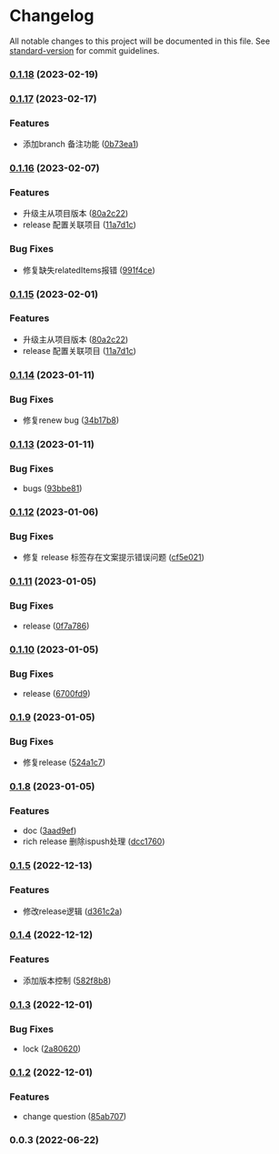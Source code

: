 # Changelog

All notable changes to this project will be documented in this file. See [standard-version](https://github.com/conventional-changelog/standard-version) for commit guidelines.

### [0.1.18](https://github.com/nanjingcaiyong/rich-workflow/compare/v0.1.17...v0.1.18) (2023-02-19)

### [0.1.17](https://github.com/nanjingcaiyong/rich-workflow/compare/v0.1.16...v0.1.17) (2023-02-17)


### Features

* 添加branch 备注功能 ([0b73ea1](https://github.com/nanjingcaiyong/rich-workflow/commit/0b73ea1a8c34d041d748d593d5b86d8ba90c173e))

### [0.1.16](https://github.com/nanjingcaiyong/rich-workflow/compare/v0.1.14...v0.1.16) (2023-02-07)


### Features

* 升级主从项目版本 ([80a2c22](https://github.com/nanjingcaiyong/rich-workflow/commit/80a2c22019f9a0b96d97914b8a09a177789982f0))
* release 配置关联项目 ([11a7d1c](https://github.com/nanjingcaiyong/rich-workflow/commit/11a7d1c696e19bdb11e9e868fe869409616471cd))


### Bug Fixes

* 修复缺失relatedItems报错 ([991f4ce](https://github.com/nanjingcaiyong/rich-workflow/commit/991f4ce2531e4e8cfae930b169492e8bb0be152e))

### [0.1.15](https://github.com/nanjingcaiyong/rich-workflow/compare/v0.1.14...v0.1.15) (2023-02-01)


### Features

* 升级主从项目版本 ([80a2c22](https://github.com/nanjingcaiyong/rich-workflow/commit/80a2c22019f9a0b96d97914b8a09a177789982f0))
* release 配置关联项目 ([11a7d1c](https://github.com/nanjingcaiyong/rich-workflow/commit/11a7d1c696e19bdb11e9e868fe869409616471cd))

### [0.1.14](https://github.com/nanjingcaiyong/rich-workflow/compare/v0.1.13...v0.1.14) (2023-01-11)


### Bug Fixes

* 修复renew bug ([34b17b8](https://github.com/nanjingcaiyong/rich-workflow/commit/34b17b887cb4468fe20b9f12755fde5eb2261407))

### [0.1.13](https://github.com/nanjingcaiyong/rich-workflow/compare/v0.1.12...v0.1.13) (2023-01-11)


### Bug Fixes

* bugs ([93bbe81](https://github.com/nanjingcaiyong/rich-workflow/commit/93bbe819bb25dec8e4cce987240fe44b5b2a0caf))

### [0.1.12](https://github.com/nanjingcaiyong/rich-workflow/compare/v0.1.11...v0.1.12) (2023-01-06)


### Bug Fixes

* 修复 release 标签存在文案提示错误问题 ([cf5e021](https://github.com/nanjingcaiyong/rich-workflow/commit/cf5e021ba877763987ee86aaa2e08ed57f199985))

### [0.1.11](https://github.com/nanjingcaiyong/rich-workflow/compare/v0.1.10...v0.1.11) (2023-01-05)


### Bug Fixes

* release ([0f7a786](https://github.com/nanjingcaiyong/rich-workflow/commit/0f7a786a0078c9b4658dc1737502d30498811c4e))

### [0.1.10](https://github.com/nanjingcaiyong/rich-workflow/compare/v0.1.9...v0.1.10) (2023-01-05)


### Bug Fixes

* release ([6700fd9](https://github.com/nanjingcaiyong/rich-workflow/commit/6700fd918dc9bbff533019c39827b9b822d07ffd))

### [0.1.9](https://github.com/nanjingcaiyong/rich-workflow/compare/v0.1.8...v0.1.9) (2023-01-05)


### Bug Fixes

* 修复release ([524a1c7](https://github.com/nanjingcaiyong/rich-workflow/commit/524a1c7bc4c0cc820b9f563063e42a24396f4082))

### [0.1.8](https://github.com/nanjingcaiyong/rich-workflow/compare/v0.1.5...v0.1.8) (2023-01-05)


### Features

* doc ([3aad9ef](https://github.com/nanjingcaiyong/rich-workflow/commit/3aad9ef38f453929e3a8b587dc09c6ea9ceb60ba))
* rich release 删除ispush处理 ([dcc1760](https://github.com/nanjingcaiyong/rich-workflow/commit/dcc1760a80d6c6fb689e896941b456a722dfb735))

### [0.1.5](https://github.com/nanjingcaiyong/rich-workflow/compare/v0.1.4...v0.1.5) (2022-12-13)


### Features

* 修改release逻辑 ([d361c2a](https://github.com/nanjingcaiyong/rich-workflow/commit/d361c2a46fa2f9c6fce4fdbd0a2c1e7b85484507))

### [0.1.4](https://github.com/nanjingcaiyong/rich-workflow/compare/v0.1.3...v0.1.4) (2022-12-12)


### Features

* 添加版本控制 ([582f8b8](https://github.com/nanjingcaiyong/rich-workflow/commit/582f8b8cefa0728f5f7675829a0f7f5f783540db))

### [0.1.3](https://github.com/nanjingcaiyong/rich-workflow/compare/v0.1.2...v0.1.3) (2022-12-01)


### Bug Fixes

* lock ([2a80620](https://github.com/nanjingcaiyong/rich-workflow/commit/2a8062048c1f9d7749dc2c8d590ca42672b6e5dd))

### [0.1.2](https://github.com/nanjingcaiyong/rich-workflow/compare/v0.1.1...v0.1.2) (2022-12-01)


### Features

* change question ([85ab707](https://github.com/nanjingcaiyong/rich-workflow/commit/85ab707aac7ca08c97de698991301f9718dfb5ca))

### 0.0.3 (2022-06-22)
